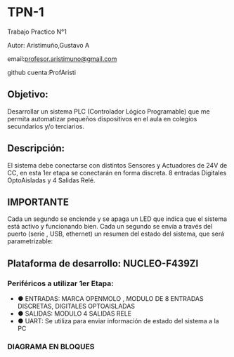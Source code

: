 # TPN-1
Trabajo Practico N°1

Autor: Aristimuño,Gustavo A 

email:profesor.aristimuno@gmail.com

github cuenta:ProfAristi

## Objetivo:
Desarrollar un sistema PLC (Controlador Lógico Programable) que me permita automatizar pequeños dispositivos en el aula en colegios secundarios y/o terciarios.
## Descripción:
El sistema debe conectarse con distintos Sensores y Actuadores de 24V de CC, en esta 1er etapa se conectarán en forma discreta. 8 entradas Digitales OptoAisladas  y 4 Salidas Relé.
## IMPORTANTE
Cada un segundo se enciende y se apaga un LED que indica que el sistema está activo y funcionando bien.
Cada un segundo se envía a través del puerto (serie , USB, ethernet) un resumen del estado del sistema, que será parametrizable:
## Plataforma de desarrollo: NUCLEO-F439ZI
### Periféricos a utilizar 1er Etapa:
- ● ENTRADAS: MARCA OPENMOLO , MODULO DE  8 ENTRADAS DISCRETAS, DIGITALES OPTOAISLADAS
- ● SALIDAS: MODULO 4 SALIDAS RELE
- ● UART: Se utiliza para enviar información de estado del sistema a la PC
### DIAGRAMA EN BLOQUES 
